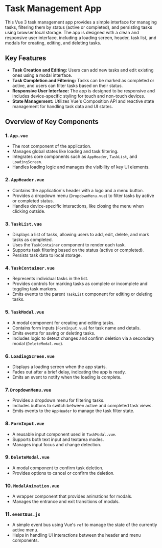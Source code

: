 <!-- @format -->

# Task Management App

This Vue 3 task management app provides a simple interface for managing tasks, filtering them by status (active or completed), and persisting tasks using browser local storage. The app is designed with a clean and responsive user interface, including a loading screen, header, task list, and modals for creating, editing, and deleting tasks.

## Key Features

- **Task Creation and Editing:** Users can add new tasks and edit existing ones using a modal interface.
- **Task Completion and Filtering:** Tasks can be marked as completed or active, and users can filter tasks based on their status.
- **Responsive User Interface:** The app is designed to be responsive and includes device-specific styling for touch and non-touch devices.
- **State Management:** Utilizes Vue's Composition API and reactive state management for handling task data and UI states.

## Overview of Key Components

### 1. `App.vue`

- The root component of the application.
- Manages global states like loading and task filtering.
- Integrates core components such as `AppHeader`, `TaskList`, and `LoadingScreen`.
- Handles loading logic and manages the visibility of key UI elements.

### 2. `AppHeader.vue`

- Contains the application's header with a logo and a menu button.
- Provides a dropdown menu (`DropdownMenu.vue`) to filter tasks by active or completed status.
- Handles device-specific interactions, like closing the menu when clicking outside.

### 3. `TaskList.vue`

- Displays a list of tasks, allowing users to add, edit, delete, and mark tasks as completed.
- Uses the `TaskContainer` component to render each task.
- Supports task filtering based on the status (active or completed).
- Persists task data to local storage.

### 4. `TaskContainer.vue`

- Represents individual tasks in the list.
- Provides controls for marking tasks as complete or incomplete and toggling task markers.
- Emits events to the parent `TaskList` component for editing or deleting tasks.

### 5. `TaskModal.vue`

- A modal component for creating and editing tasks.
- Contains form inputs (`FormInput.vue`) for task name and details.
- Emits events for saving or deleting tasks.
- Includes logic to detect changes and confirm deletion via a secondary modal (`DeleteModal.vue`).

### 6. `LoadingScreen.vue`

- Displays a loading screen when the app starts.
- Fades out after a brief delay, indicating the app is ready.
- Emits an event to notify when the loading is complete.

### 7. `DropdownMenu.vue`

- Provides a dropdown menu for filtering tasks.
- Includes buttons to switch between active and completed task views.
- Emits events to the `AppHeader` to manage the task filter state.

### 8. `FormInput.vue`

- A reusable input component used in `TaskModal.vue`.
- Supports both text input and textarea modes.
- Manages input focus and change detection.

### 9. `DeleteModal.vue`

- A modal component to confirm task deletion.
- Provides options to cancel or confirm the deletion.

### 10. `ModalAnimation.vue`

- A wrapper component that provides animations for modals.
- Manages the entrance and exit transitions of modals.

### 11. `eventBus.js`

- A simple event bus using Vue's `ref` to manage the state of the currently active menu.
- Helps in handling UI interactions between the header and menu components.
